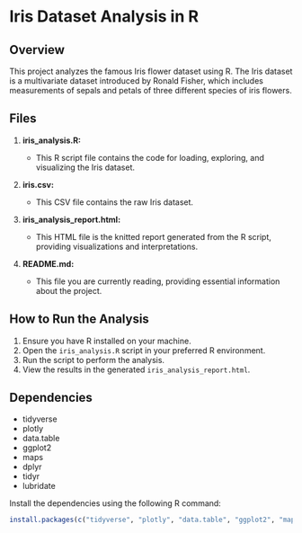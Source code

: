 # Iris Dataset Analysis in R

## Overview
This project analyzes the famous Iris flower dataset using R. The Iris dataset is a multivariate dataset introduced by Ronald Fisher, which includes measurements of sepals and petals of three different species of iris flowers.

## Files
1. **iris_analysis.R:**  
   - This R script file contains the code for loading, exploring, and visualizing the Iris dataset.
  
2. **iris.csv:**
   - This CSV file contains the raw Iris dataset.

3. **iris_analysis_report.html:**
   - This HTML file is the knitted report generated from the R script, providing visualizations and interpretations.

4. **README.md:**
   - This file you are currently reading, providing essential information about the project.

## How to Run the Analysis
1. Ensure you have R installed on your machine.
2. Open the `iris_analysis.R` script in your preferred R environment.
3. Run the script to perform the analysis.
4. View the results in the generated `iris_analysis_report.html`.

## Dependencies
- tidyverse
- plotly
- data.table
- ggplot2
- maps
- dplyr
- tidyr
- lubridate

Install the dependencies using the following R command:
```R
install.packages(c("tidyverse", "plotly", "data.table", "ggplot2", "maps", "dplyr", "tidyr", "lubridate"))
